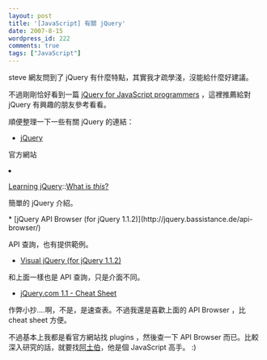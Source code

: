 ```yaml
---
layout: post
title: '[JavaScript] 有關 jQuery'
date: 2007-8-15
wordpress_id: 222
comments: true
tags: ["JavaScript"]
---
```


steve 網友問到了 jQuery 有什麼特點，其實我才疏學淺，沒能給什麼好建議。

不過剛剛恰好看到一篇 [jQuery for JavaScript programmers](http://simonwillison.net/2007/Aug/15/jquery/) ，這裡推薦給對 jQuery 有興趣的朋友參考看看。

順便整理一下一些有關 jQuery 的連結：

* [jQuery](http://jquery.com)

官方網站

<li>

[Learning jQuery](http://www.learningjquery.com/)::<a href="http://www.learningjquery.com/2007/08/what-is-this" rel="bookmark" title="Permanent Link: What is <em>this</em>?">What is <em>this</em>?</a>

簡單的 jQuery 介紹。
</li>
* [jQuery API Browser (for jQuery 1.1.2)](http://jquery.bassistance.de/api-browser/)

API 查詢，也有提供範例。

* [Visual jQuery (for jQuery 1.1.2)](http://visualjquery.com/)

和上面一樣也是 API 查詢，只是介面不同。

* [jQuery.com 1.1 - Cheat Sheet](http://www.n-bp.com/jquery_cheat_sheet/v11_catalog_extra/)

作弊小抄....啊，不是，是速查表。不過我還是喜歡上面的 API Browser ，比 cheat sheet 方便。



不過基本上我都是看官方網站找 plugins ，然後查一下 API Browser 而已。比較深入研究的話，就要找[阿土伯](http://racklin.blogspot.com/)，他是個 JavaScript 高手。 :)
